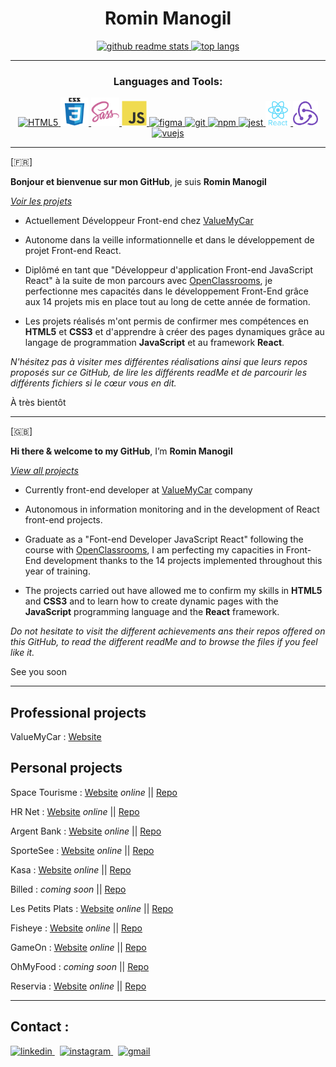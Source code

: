 <h1 align="middle">Romin Manogil</h1>
<p align="middle">
   <a href="https://github.com/RominM?tab=repositories">
	<img src="https://github-readme-stats.vercel.app/api?username=RominM&theme=vue&count_private=true&show_icons=true&hide=issues" alt="github readme stats" height="130"/>
   </a>
   <a href="https://github.com/RominM?tab=repositories">
	<img src="https://github-readme-stats.anuraghazra1.vercel.app/api/top-langs/?username=RominM&theme=vue&layout=compact" alt="top langs" height="130"/>
   </a>
</p>

---

<h3 align="middle">Languages and Tools:</h3>
<p align="center">
	<a href="https://developer.mozilla.org/fr/docs/Web/HTML" target="_blank" rel="noreferrer"> 
		<img src="https://www.vectorlogo.zone/logos/w3_html5/w3_html5-icon.svg" alt="HTML5" width="37" height="37" /> 
	</a>
	<a href="https://www.w3schools.com/css/" target="_blank" rel="noreferrer"> 
		<img src="https://raw.githubusercontent.com/devicons/devicon/master/icons/css3/css3-original-wordmark.svg" alt="css3" width="45" height="45" /> 
	</a>
 	<a href="https://sass-lang.com" target="_blank" rel="noreferrer"> 
   		<img src="https://raw.githubusercontent.com/devicons/devicon/master/icons/sass/sass-original.svg" alt="sass" width="45" height="45"/> 
 	</a>
 	<a href="https://developer.mozilla.org/en-US/docs/Web/JavaScript" target="_blank" rel="noreferrer"> 
  		<img src="https://raw.githubusercontent.com/devicons/devicon/master/icons/javascript/javascript-original.svg" alt="javascript" width="40" height="40"/> 
 	</a> 
 	<a href="https://www.figma.com/" target="_blank" rel="noreferrer"> 
  		<img src="https://www.vectorlogo.zone/logos/figma/figma-icon.svg" alt="figma" width="40" height="40"/> 
 	</a>
 	<a href="https://git-scm.com/" target="_blank" rel="noreferrer"> 
  		<img src="https://www.vectorlogo.zone/logos/git-scm/git-scm-icon.svg" alt="git" width="40" height="40"/> 
 	</a> 
	<a href="https://www.npmjs.com/" target="_blank" rel="noreferrer"> 
  		<img src="https://www.vectorlogo.zone/logos/npmjs/npmjs-ar21.svg" alt="npm" width="40" height="40"/> 
 	</a>
	<a href="https://jestjs.io" target="_blank" rel="noreferrer"> 
  		<img src="https://www.vectorlogo.zone/logos/jestjsio/jestjsio-icon.svg" alt="jest" width="40" height="40"/> 
 	</a> 
 	<a href="https://reactjs.org/" target="_blank" rel="noreferrer"> 
  		<img src="https://raw.githubusercontent.com/devicons/devicon/master/icons/react/react-original-wordmark.svg" alt="react" width="40" height="40"/> 
 	</a> 
 	<a href="https://redux.js.org" target="_blank" rel="noreferrer"> 
  		<img src="https://raw.githubusercontent.com/devicons/devicon/master/icons/redux/redux-original.svg" alt="redux" width="40" height="40"/> 
 	</a> 
 	<a href="https://vuejs.org/" target="_blank" rel="noreferrer"> 
  		<img src="https://www.vectorlogo.zone/logos/vuejs/vuejs-icon.svg" alt="vuejs" width="40" height="40"/> 
 	</a> 
</p>

---

[:fr:]

<p><strong>Bonjour et bienvenue sur mon GitHub</strong>, je suis <strong>Romin Manogil</strong></p>
<a href="#websites"><em>Voir les projets</em></a>
	
  * Actuellement Développeur Front-end chez [ValueMyCar](https://valuemycar.fr/)

  * Autonome dans la veille informationnelle et dans le développement de projet Front-end React.

  * Diplômé en tant que "Développeur d'application Front-end JavaScript React" à la suite de mon parcours avec [OpenClassrooms](https://openclassrooms.com/fr/paths/516-developpeur-dapplication-javascript-react), je perfectionne mes capacités dans le développement Front-End grâce aux 14 projets mis en place tout au long de cette année de formation.
  
  * Les projets réalisés m'ont permis de confirmer mes compétences en **HTML5** et **CSS3** et d'apprendre à créer des pages dynamiques grâce au langage de programmation **JavaScript** et au framework **React**.
  
 *N'hésitez pas à visiter mes différentes réalisations ainsi que leurs repos proposés sur ce GitHub, de lire les différents readMe et de parcourir les différents fichiers si le cœur vous en dit.*
 
 À très bientôt

** **

[:uk:]

<p><strong>Hi there & welcome to my GitHub</strong>, I’m <strong>Romin Manogil</strong></p>
<a href="#websites"><em>View all projects</em></a>

  * Currently front-end developer at [ValueMyCar](https://valuemycar.fr/) company
  
  * Autonomous in information monitoring and in the development of React front-end projects.

  * Graduate as a "Font-end Developer JavaScript React" following the course with [OpenClassrooms](https://openclassrooms.com/fr/paths/516-developpeur-dapplication-javascript-react), I am perfecting my capacities in Front-End development thanks to the 14 projects implemented throughout this year of training.
  
  * The projects carried out have allowed me to confirm my skills in **HTML5** and **CSS3** and to learn how to create dynamic pages with the **JavaScript** programming language and the **React** framework.
  
 *Do not hesitate to visit the different achievements ans their repos offered on this GitHub, to read the different readMe and to browse the files if you feel like it.*
 
 See you soon
 
 ---
 
  ## Professional projects
  ValueMyCar :
 [Website](https://valuemycar.fr/)

 
 ## Personal projects
 
  Space Tourisme :
 [Website](https://space-tourisme-rm.netlify.app/) <em>online</em> ||
 [Repo](https://github.com/RominM/space-tourisme) 
 
  HR Net :
 [Website](https://hrrnet-rm.netlify.app/) <em>online</em> ||
 [Repo](https://github.com/RominM/RominManogil_14_22032022)
 
  Argent Bank :
 [Website](https://argentbank-rm.netlify.app/) <em>online</em> ||
 [Repo](https://github.com/RominM/rominmanogil_13_14032022)
 
  SporteSee :
 [Website](https://sportsee-rm.netlify.app/user/12) <em>online</em> ||
 [Repo](https://github.com/RominM/rominmanogil_12_03022022)
 
  Kasa :
 [Website](https://kasa-rm.netlify.app/) <em>online</em> ||
 [Repo](https://github.com/RominM/rominmanogil_11_18012022)
 
  Billed :
 [](https://rominm.github.io/Billed-app-FR/) <em>coming soon</em> ||
 [Repo](https://github.com/RominM/RominManogil_09_22112021)
 
  Les Petits Plats : 
 [Website](https://rominm.github.io/Les_petits_plats/) <em>online</em> ||
 [Repo](https://github.com/RominM/RominManogil_07_13092021)
 
 Fisheye : 
 [Website](https://rominm.github.io/FishEye/) <em>online</em> ||
 [Repo](https://github.com/RominM/RominManogil_06_07062021)
 
 GameOn :
 [Website](https://rominm.github.io/GameOn/) <em>online</em> ||
 [Repo](https://github.com/RominM/RominManogil_04_18032021)
 
 OhMyFood : 
 [](https://rominm.github.io/RominManogil_03_18032021/) <em>coming soon</em> ||
 [Repo](https://github.com/RominM/RominManogil_03_18032021)
 
 Reservia :
 [Website](https://rominm.github.io/Reservia/) <em>online</em> ||
 [Repo](https://github.com/RominM/RominManogil_2_08022021)
 
 ---
 
 ## Contact :
 <p>
 	<a href="https://www.linkedin.com/in/romin-manogil-48aa3ab8/" target="_blank" rel="noreferrer noopener"> 
  		<img src="https://www.vectorlogo.zone/logos/linkedin/linkedin-icon.svg" alt="linkedin" width="30" height="30"/> 
 	</a>
	&nbsp;
 	<a href="https://www.instagram.com/romin_manogil/?hl=fr" target="_blank" rel="noreferrer noopener"> 
  		<img src="https://www.vectorlogo.zone/logos/instagram/instagram-icon.svg" alt="instagram" width="30" height="30"/> 
 	</a>
	&nbsp;
 	<a href="mailto:rominmanogil.off@gmail.com" target="_blank" rel="noreferrer noopener"> 
  		<img src="https://www.vectorlogo.zone/logos/gmail/gmail-icon.svg" alt="gmail" width="30" height="30"/> 
	</a>
</p>
 
